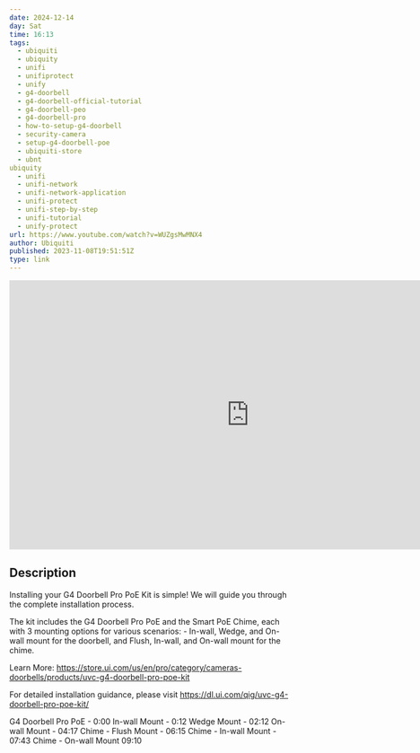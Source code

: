 ```yaml
---
date: 2024-12-14
day: Sat
time: 16:13
tags:
  - ubiquiti
  - ubiquity
  - unifi
  - unifiprotect
  - unify
  - g4-doorbell
  - g4-doorbell-official-tutorial
  - g4-doorbell-peo
  - g4-doorbell-pro
  - how-to-setup-g4-doorbell
  - security-camera
  - setup-g4-doorbell-poe
  - ubiquiti-store
  - ubnt
ubiquity
  - unifi
  - unifi-network
  - unifi-network-application
  - unifi-protect
  - unifi-step-by-step
  - unifi-tutorial
  - unify-protect
url: https://www.youtube.com/watch?v=WUZgsMwMNX4
author: Ubiquiti
published: 2023-11-08T19:51:51Z
type: link
---
```


<iframe width="854" height="480" src="https://www.youtube.com/embed/WUZgsMwMNX4" frameborder="0" allowfullscreen></iframe>

## Description
Installing your G4 Doorbell Pro PoE Kit is simple! We will guide you through the complete installation process. 

The kit includes the G4 Doorbell Pro PoE and the Smart PoE Chime, each with 3 mounting options for various scenarios: - In-wall, Wedge, and On-wall mount for the doorbell, and Flush, In-wall, and On-wall mount for the chime.

Learn More: https://store.ui.com/us/en/pro/category/cameras-doorbells/products/uvc-g4-doorbell-pro-poe-kit

For detailed installation guidance, please visit https://dl.ui.com/qig/uvc-g4-doorbell-pro-poe-kit/

G4 Doorbell Pro PoE - 0:00
In-wall Mount - 0:12
Wedge Mount - 02:12
On-wall Mount - 04:17
Chime - Flush Mount - 06:15
Chime - In-wall Mount - 07:43
Chime - On-wall Mount 09:10